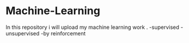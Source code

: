 # Machine-Learning

In this repository i will upload my machine learning work .
    -supervised
    -unsupervised
    -by reinforcement